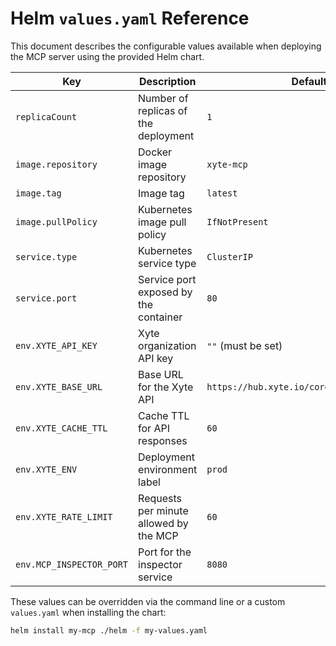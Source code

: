 # Helm `values.yaml` Reference

This document describes the configurable values available when deploying the MCP server using the provided Helm chart.

| Key | Description | Default |
| --- | ----------- | ------- |
| `replicaCount` | Number of replicas of the deployment | `1` |
| `image.repository` | Docker image repository | `xyte-mcp` |
| `image.tag` | Image tag | `latest` |
| `image.pullPolicy` | Kubernetes image pull policy | `IfNotPresent` |
| `service.type` | Kubernetes service type | `ClusterIP` |
| `service.port` | Service port exposed by the container | `80` |
| `env.XYTE_API_KEY` | Xyte organization API key | `""` (must be set) |
| `env.XYTE_BASE_URL` | Base URL for the Xyte API | `https://hub.xyte.io/core/v1/organization` |
| `env.XYTE_CACHE_TTL` | Cache TTL for API responses | `60` |
| `env.XYTE_ENV` | Deployment environment label | `prod` |
| `env.XYTE_RATE_LIMIT` | Requests per minute allowed by the MCP | `60` |
| `env.MCP_INSPECTOR_PORT` | Port for the inspector service | `8080` |

These values can be overridden via the command line or a custom `values.yaml` when installing the chart:

```bash
helm install my-mcp ./helm -f my-values.yaml
```


